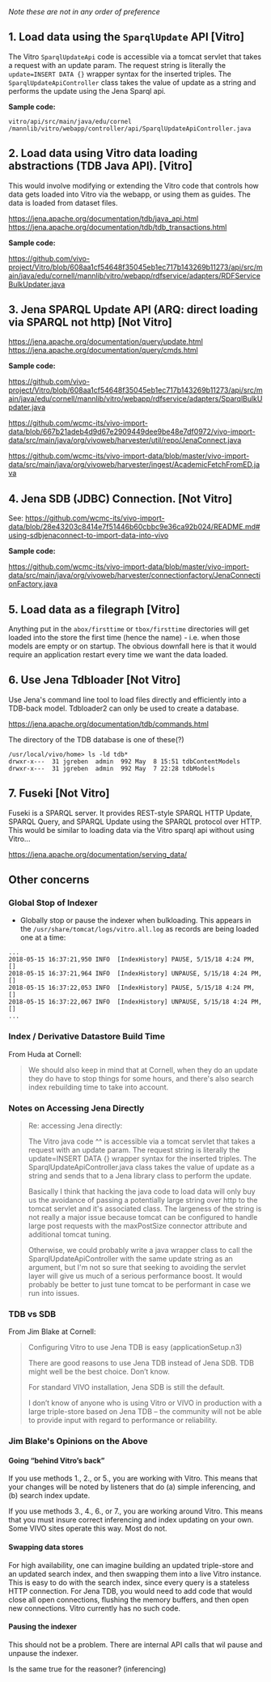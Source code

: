 _Note these are not in any order of preference_

## 1. Load data using the `SparqlUpdate` API [Vitro]

The Vitro `SparqlUpdateApi` code is accessible via a tomcat servlet that takes a request with an update param. The request string is literally the `update=INSERT DATA {}` wrapper syntax for the inserted triples. The `SparqlUpdateApiController` class takes the value of update as a string and performs the update using the Jena Sparql api.

**Sample code:**

```
vitro/api/src/main/java/edu/cornel /mannlib/vitro/webapp/controller/api/SparqlUpdateApiController.java
```

## 2. Load data using Vitro data loading abstractions (TDB Java API). [Vitro]

This would involve modifying or extending the Vitro code that controls how data gets loaded into Vitro via the webapp, or using them as guides. The data is loaded from dataset files.

https://jena.apache.org/documentation/tdb/java_api.html
https://jena.apache.org/documentation/tdb/tdb_transactions.html

**Sample code:**

https://github.com/vivo-project/Vitro/blob/608aa1cf54648f35045eb1ec717b143269b11273/api/src/main/java/edu/cornell/mannlib/vitro/webapp/rdfservice/adapters/RDFServiceBulkUpdater.java

## 3. Jena SPARQL Update API (ARQ: direct loading via SPARQL not http) [Not Vitro]

https://jena.apache.org/documentation/query/update.html
https://jena.apache.org/documentation/query/cmds.html

**Sample code:**

https://github.com/vivo-project/Vitro/blob/608aa1cf54648f35045eb1ec717b143269b11273/api/src/main/java/edu/cornell/mannlib/vitro/webapp/rdfservice/adapters/SparqlBulkUpdater.java

https://github.com/wcmc-its/vivo-import-data/blob/667b21adeb4d9d67e2909449dee9be48e7df0972/vivo-import-data/src/main/java/org/vivoweb/harvester/util/repo/JenaConnect.java

https://github.com/wcmc-its/vivo-import-data/blob/master/vivo-import-data/src/main/java/org/vivoweb/harvester/ingest/AcademicFetchFromED.java

## 4. Jena SDB (JDBC) Connection. [Not Vitro]

See: https://github.com/wcmc-its/vivo-import-data/blob/28e43203c8414e7f51446b60cbbc9e36ca92b024/README.md#using-sdbjenaconnect-to-import-data-into-vivo

**Sample code:**

https://github.com/wcmc-its/vivo-import-data/blob/master/vivo-import-data/src/main/java/org/vivoweb/harvester/connectionfactory/JenaConnectionFactory.java

## 5. Load data as a filegraph [Vitro]

Anything put in the `abox/firsttime` or `tbox/firsttime` directories will get loaded into the store the first time (hence the name) - i.e. when those models are empty or on startup. The obvious downfall here is that it would require an application restart every time we want the data loaded.

## 6. Use Jena Tdbloader [Not Vitro]

Use Jena's command line tool to load files directly and efficiently into a TDB-back model. Tdbloader2 can only be used to create a database.

https://jena.apache.org/documentation/tdb/commands.html

The directory of the TDB database is one of these(?)
```
/usr/local/vivo/home> ls -ld tdb*
drwxr-x---  31 jgreben  admin  992 May  8 15:51 tdbContentModels
drwxr-x---  31 jgreben  admin  992 May  7 22:28 tdbModels
```

## 7. Fuseki [Not Vitro]

Fuseki is a SPARQL server. It provides REST-style SPARQL HTTP Update, SPARQL Query, and SPARQL Update using the SPARQL protocol over HTTP. This would be similar to loading data via the Vitro sparql api without using Vitro...

https://jena.apache.org/documentation/serving_data/

## Other concerns

### Global Stop of Indexer
 - Globally stop or pause the indexer when bulkloading. This appears in the `/usr/share/tomcat/logs/vitro.all.log` as records are being loaded one at a time:
```
...
2018-05-15 16:37:21,950 INFO  [IndexHistory] PAUSE, 5/15/18 4:24 PM, []
2018-05-15 16:37:21,964 INFO  [IndexHistory] UNPAUSE, 5/15/18 4:24 PM, []
2018-05-15 16:37:22,053 INFO  [IndexHistory] PAUSE, 5/15/18 4:24 PM, []
2018-05-15 16:37:22,067 INFO  [IndexHistory] UNPAUSE, 5/15/18 4:24 PM, []
...
```

### Index / Derivative Datastore Build Time

From Huda at Cornell:

> We should also keep in mind that at Cornell, when they do an update they do have to stop things for some hours, and there's also search index rebuilding time to take into account.

### Notes on Accessing Jena Directly

> Re: accessing Jena directly:
>
> The Vitro java code ^^ is accessible via a tomcat servlet that takes a request with an update param. The request string is literally the update=INSERT DATA {} wrapper syntax for the inserted triples. The SparqlUpdateApiController.java class takes the value of update as a string and sends that to a Jena library class to perform the update.
>
> Basically I think that hacking the java code to load data will only buy us the avoidance of passing a potentially large string over http to the tomcat servlet and it's associated class. The largeness of the string is not really a major issue because tomcat can be configured to handle large post requests with the maxPostSize connector attribute and additional tomcat tuning.
>
> Otherwise, we could probably write a java wrapper class to call the SparqlUpdateApiController with the same update string as an argument, but I'm not so sure that seeking to avoiding the servlet layer will give us much of a serious performance boost. It would probably be better to just tune tomcat to be performant in case we run into issues.

### TDB vs SDB

From Jim Blake at Cornell:

> Configuring Vitro to use Jena TDB is easy (applicationSetup.n3)
>
> There are good reasons to use Jena TDB instead of Jena SDB. TDB might well be the best choice. Don’t know.
>
> For standard VIVO installation, Jena SDB is still the default.
>
> I don’t know of anyone who is using Vitro or VIVO in production with a large triple-store based on Jena TDB – the community will not be able to provide input with regard to performance or reliability.

### Jim Blake's Opinions on the Above

#### Going “behind Vitro’s back”
If you use methods 1., 2., or 5., you are working with Vitro. This means that your changes will be noted by listeners that do (a) simple inferencing, and (b) search index update.

If you use methods 3., 4., 6., or 7., you are working around Vitro. This means that you must insure correct inferencing and index updating on your own. Some VIVO sites operate this way. Most do not.

#### Swapping data stores
For high availability, one can imagine building an updated triple-store and an updated search index, and then swapping them into a live Vitro instance. This is easy to do with the search index, since every query is a stateless HTTP connection. For Jena TDB, you would need to add code that would close all open connections, flushing the memory buffers, and then open new connections. Vitro currently has no such code.

#### Pausing the indexer
This should not be a problem. There are internal API calls that wil pause and unpause the indexer.

Is the same true for the reasoner? (inferencing)
